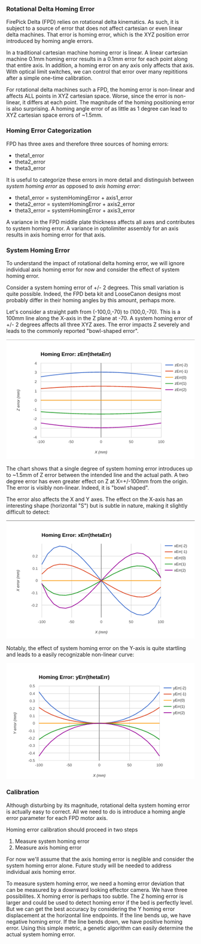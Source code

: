### Rotational Delta Homing Error
FirePick Delta (FPD) relies on rotational delta kinematics. As such, it
is subject to a source of error that does not affect cartesian
or even linear delta machines. That error is homing error, which
is the XYZ position error introduced by homing angle errors.

In a traditional cartesian machine homing error is linear.
A linear cartesian machine 0.1mm homing error results in a 0.1mm error 
for each point along that entire axis. In addition, a homing error on any axis only
affects that axis. With optical limit switches, we can 
control that error over many repititions after a simple
one-time calibration.

For rotational delta machines such a FPD, the homing error is
non-linear and affects ALL points in XYZ cartesian space.
Worse, since the error is non-linear, it differs at each point.
The magnitude of the homing positioning error is also surprising.
A homing angle error of as little as 1 degree can lead to XYZ
cartesian space errors of ~1.5mm.

### Homing Error Categorization
FPD has three axes and therefore three sources of homing errors:

* theta1_error
* theta2_error
* theta3_error

It is useful to categorize these errors in more detail and
distinguish between *system homing error* as opposed to
*axis homing error*:

* theta1_error = systemHomingError + axis1_error
* theta2_error = systemHomingError + axis2_error
* theta3_error = systemHomingError + axis3_error

A variance in the FPD middle plate thickness affects
all axes and contributes to system homing error. A variance in optolimiter
assembly for an axis results in axis homing error for
that axis.

### System Homing Error
To understand the impact of rotational delta homing error, we will
ignore individual axis homing error for now and consider the effect
of system homing error.

Consider a system homing error of +/- 2 degrees. This small
variation is quite possible. Indeed, the FPD beta kit and
LooseCanon designs most probably differ in their homing angles by 
this amount, perhaps more.

Let's consider a straight path from (-100,0,-70) to (100,0,-70).
This is a 100mm line along the X-axis in the Z plane at -70. A system homing error
of +/- 2 degrees affects all three XYZ axes. The error impacts
Z severely and leads to the commonly reported "bowl-shaped error".

![](https://github.com/firepick1/fpd-vision/blob/master/XP008-Homing-Error/img/ZHomingError.png)

The chart shows that a single degree of system homing error introduces
up to ~1.5mm of Z error between the intended line and the actual path.
A two degree error has even
greater effect on Z at X=+/-100mm from the origin. The error is visibly
non-linear. Indeed, it is "bowl shaped".

The error also affects the X and Y axes. The effect on the X-axis
has an interesting shape (horizontal "S") but is subtle in nature,
making it slightly difficult to detect:

![](https://github.com/firepick1/fpd-vision/blob/master/XP008-Homing-Error/img/XHomingError.png)

Notably, the effect of system homing error on the Y-axis
is quite startling and leads to a easily recognizable non-linear curve:

![](https://github.com/firepick1/fpd-vision/blob/master/XP008-Homing-Error/img/YHomingError.png)

### Calibration
Although disturbing by its magnitude, rotational delta system homing error
is actually easy to correct. All we need to do is introduce a homing
angle error parameter for each FPD motor axis.

Homing error calibration should proceed in two steps

1. Measure system homing error
2. Measure axis homing error

For now we'll assume that the axis homing error is neglible
and consider the system homing error alone. Future study
will be needed to address individual axis homing error.

To measure system homing error, we need a homing error deviation that can be measured
by a downward looking effector camera. We have three possibilites.
X homing error is perhaps too subtle. The Z homing error is larger
and could be
used to detect homing error if the bed is perfectly level. 
But we can get the best accuracy by considering the Y homing error 
displacement at the horizontal line endpoints. 
If the line bends up, we have 
negative homing error. If the line bends down, we have positive
homing error. Using this simple metric, a genetic algorithm
can easily determine the actual system homing error.

